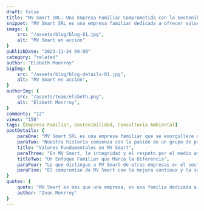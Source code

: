 ```yaml
---
draft: false
title: "MV Smart SRL: Una Empresa Familiar Comprometida con la Sostenibilidad"
snippet: "MV Smart SRL es una empresa familiar dedicada a ofrecer soluciones ambientales integrales con un fuerte compromiso con la ética, la sostenibilidad y el desarrollo responsable."
image: {
    src: "/assets/blog/blog-01.jpg",
    alt: "MV Smart en acción"
}
publishDate: "2023-11-24 09:00"
category: "related"
author: "Elsbeth Monrroy"
bigImg: {
    src: "/assets/blog/blog-details-01.jpg",
    alt: "MV Smart en acción",
}
authorImg: {
    src: "/assets/team/elsbeth.png",
    alt: "Elsbeth Monrroy",
}
comments: "12"
views: "150"
tags: [Empresa Familiar, Sostenibilidad, Consultoría Ambiental]
postDetails: {
    paraOne: "MV Smart SRL es una empresa familiar que se enorgullece de ofrecer soluciones ambientales y de ingeniería con un enfoque humano y ético. Fundada por Ivan Monrroy, geólogo con una maestría en medio ambiente, la empresa tiene una visión clara: combinar el conocimiento técnico con los valores familiares que guían cada uno de nuestros proyectos.",
    paraTwo: "Nuestra historia comienza con la pasión de un grupo de profesionales comprometidos con el desarrollo sostenible, pero también con el deseo de hacer una diferencia significativa en las comunidades. La familia Monrroy ha sido clave en este proceso, estableciendo una cultura de confianza, transparencia y responsabilidad. Estos principios nos permiten trabajar de la mano con nuestros clientes, ofreciendo soluciones efectivas a los retos ambientales más complejos.",
    title: "Valores Fundamentales en MV Smart",
    paraThree: "En MV Smart, la integridad y el respeto por el medio ambiente son más que solo principios: son el eje de nuestra actividad diaria. Nos esforzamos por realizar cada proyecto con responsabilidad social y sostenibilidad, implementando prácticas que beneficien tanto al cliente como al planeta. Ya sea en consultoría ambiental, ingeniería o gestión de proyectos, nuestros equipos trabajan con una visión clara de impacto positivo.",
    titleTwo: "Un Enfoque Familiar que Marca la Diferencia",
    paraFour: "Lo que distingue a MV Smart de otras empresas en el sector es nuestra naturaleza familiar y el compromiso cercano con cada uno de nuestros proyectos. No somos una corporación fría y distante, sino un equipo unido por la pasión por la sostenibilidad y el deseo de crear soluciones innovadoras. Este enfoque cercano nos permite entender las necesidades de nuestros clientes de manera más profunda, lo que nos hace más efectivos a la hora de ofrecer soluciones que se adaptan a sus necesidades específicas.",
    paraFive: "El compromiso de MV Smart con la mejora continua y la sostenibilidad se refleja en cada etapa de nuestro trabajo. Desde la planificación inicial hasta la ejecución final, cada miembro del equipo pone en práctica los valores familiares que nos han guiado desde el principio. Creemos que el trabajo en equipo, la dedicación y la ética son esenciales para lograr resultados de alta calidad que impacten positivamente en el medio ambiente y en la sociedad.",
}
quotes: {
    quote: "MV Smart es más que una empresa, es una familia dedicada a crear soluciones sostenibles para el futuro.",
    author: "Ivan Monrroy"
}
---
```

